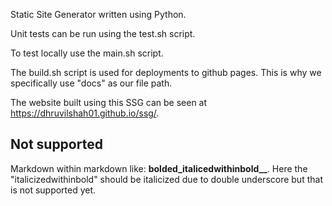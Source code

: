 Static Site Generator written using Python.

Unit tests can be run using the test.sh script.

To test locally use the main.sh script.

The build.sh script is used for deployments to github pages. This is why we specifically use "docs" as our
file path.

The website built using this SSG can be seen at https://dhruvilshah01.github.io/ssg/.

## Not supported

Markdown within markdown like: **bolded_italicedwithinbold__**. Here the "italicizedwithinbold" should be italicized
due to double underscore but that is not supported yet.
